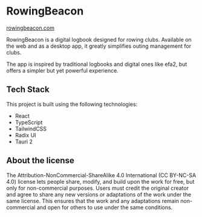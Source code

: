 # RowingBeacon

[rowingbeacon.com](https://rowingbeacon.com)

RowingBeacon is a digital logbook designed for rowing clubs. Available on the web and as a desktop app, it greatly simplifies outing management for clubs.

The app is inspired by traditional logbooks and digital ones like efa2, but offers a simpler but yet powerful experience.

## Tech Stack

This project is built using the following technologies:

- React
- TypeScript
- TailwindCSS
- Radix UI
- Tauri 2

## About the license

The Attribution-NonCommercial-ShareAlike 4.0 International (CC BY-NC-SA 4.0) license lets people share, modify, and build upon the work for free, but only for non-commercial purposes. Users must credit the original creator and agree to share any new versions or adaptations of the work under the same license. This ensures that the work and any adaptations remain non-commercial and open for others to use under the same conditions.
